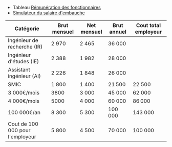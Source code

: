 
* Tableau [Rémunération des fonctionnaires](https://carrieres.cnrs.fr/remuneration-des-fonctionnaires/)
*  [Simulateur du salaire d'embauche](https://code.travail.gouv.fr/outils/simulateur-embauche)

| Catégorie                        | Brut mensuel | Net mensuel | Brut annuel | Cout total employeur |
| -------------------------------- | ------------ | ----------- | ----------- | -------------------- |
| Ingénieur de recherche (IR)      | 2 970        | 2 465       | 36 000      |                      |
| Ingénieur d'études (IE)          | 2 388        | 1 982       | 28 000      |                      |
| Assistant ingénieur (AI)         | 2 226        | 1 848       | 26 000      |                      |
| SMIC                             | 1 800        | 1 400       | 21 500      | 22 500               |
| 3 000€/mois                      | 3800         | 3 000       | 45 000      | 62 000               |
| 4 000€/mois                      | 5000         | 4 000       | 60 000      | 86 000               |
| 100 000€/an                      | 8 300        | 5 300       | 100 000     | 143 000              |
| Cout de 100 000 pour l'employeur | 5 800        | 4 500       | 70 000      | 100 000              |
